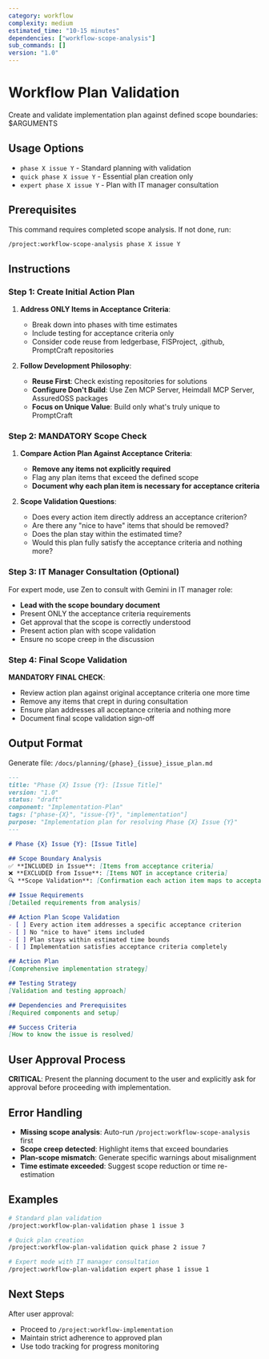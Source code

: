 ```yaml
---
category: workflow
complexity: medium
estimated_time: "10-15 minutes"
dependencies: ["workflow-scope-analysis"]
sub_commands: []
version: "1.0"
---
```


# Workflow Plan Validation

Create and validate implementation plan against defined scope boundaries: $ARGUMENTS

## Usage Options
- `phase X issue Y` - Standard planning with validation
- `quick phase X issue Y` - Essential plan creation only
- `expert phase X issue Y` - Plan with IT manager consultation

## Prerequisites

This command requires completed scope analysis. If not done, run:
```bash
/project:workflow-scope-analysis phase X issue Y
```

## Instructions

### Step 1: Create Initial Action Plan

1. **Address ONLY Items in Acceptance Criteria**:
   - Break down into phases with time estimates
   - Include testing for acceptance criteria only
   - Consider code reuse from ledgerbase, FISProject, .github, PromptCraft repositories

2. **Follow Development Philosophy**:
   - **Reuse First**: Check existing repositories for solutions
   - **Configure Don't Build**: Use Zen MCP Server, Heimdall MCP Server, AssuredOSS packages
   - **Focus on Unique Value**: Build only what's truly unique to PromptCraft

### Step 2: MANDATORY Scope Check

1. **Compare Action Plan Against Acceptance Criteria**:
   - **Remove any items not explicitly required**
   - Flag any plan items that exceed the defined scope
   - **Document why each plan item is necessary for acceptance criteria**

2. **Scope Validation Questions**:
   - Does every action item directly address an acceptance criterion?
   - Are there any "nice to have" items that should be removed?
   - Does the plan stay within the estimated time?
   - Would this plan fully satisfy the acceptance criteria and nothing more?

### Step 3: IT Manager Consultation (Optional)

For expert mode, use Zen to consult with Gemini in IT manager role:
- **Lead with the scope boundary document**
- Present ONLY the acceptance criteria requirements
- Get approval that the scope is correctly understood
- Present action plan with scope validation
- Ensure no scope creep in the discussion

### Step 4: Final Scope Validation

**MANDATORY FINAL CHECK**:
- Review action plan against original acceptance criteria one more time
- Remove any items that crept in during consultation
- Ensure plan addresses all acceptance criteria and nothing more
- Document final scope validation sign-off

## Output Format

Generate file: `/docs/planning/{phase}_{issue}_issue_plan.md`

```markdown
---
title: "Phase {X} Issue {Y}: [Issue Title]"
version: "1.0"
status: "draft"
component: "Implementation-Plan"
tags: ["phase-{X}", "issue-{Y}", "implementation"]
purpose: "Implementation plan for resolving Phase {X} Issue {Y}"
---

# Phase {X} Issue {Y}: [Issue Title]

## Scope Boundary Analysis
✅ **INCLUDED in Issue**: [Items from acceptance criteria]
❌ **EXCLUDED from Issue**: [Items NOT in acceptance criteria]
🔍 **Scope Validation**: [Confirmation each action item maps to acceptance criteria]

## Issue Requirements
[Detailed requirements from analysis]

## Action Plan Scope Validation
- [ ] Every action item addresses a specific acceptance criterion
- [ ] No "nice to have" items included
- [ ] Plan stays within estimated time bounds
- [ ] Implementation satisfies acceptance criteria completely

## Action Plan
[Comprehensive implementation strategy]

## Testing Strategy
[Validation and testing approach]

## Dependencies and Prerequisites
[Required components and setup]

## Success Criteria
[How to know the issue is resolved]
```

## User Approval Process

**CRITICAL**: Present the planning document to the user and explicitly ask for approval before proceeding with implementation.

## Error Handling

- **Missing scope analysis**: Auto-run `/project:workflow-scope-analysis` first
- **Scope creep detected**: Highlight items that exceed boundaries
- **Plan-scope mismatch**: Generate specific warnings about misalignment
- **Time estimate exceeded**: Suggest scope reduction or time re-estimation

## Examples

```bash
# Standard plan validation
/project:workflow-plan-validation phase 1 issue 3

# Quick plan creation
/project:workflow-plan-validation quick phase 2 issue 7

# Expert mode with IT manager consultation
/project:workflow-plan-validation expert phase 1 issue 1
```

## Next Steps

After user approval:
- Proceed to `/project:workflow-implementation`
- Maintain strict adherence to approved plan
- Use todo tracking for progress monitoring
